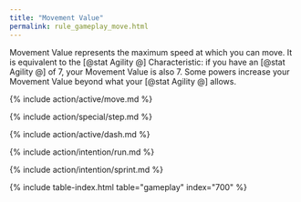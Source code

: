 ```yaml
---
title: "Movement Value"
permalink: rule_gameplay_move.html
---
```


Movement Value represents the maximum speed at which you can move. It is equivalent to the [@stat Agility @] Characteristic: if you have an [@stat Agility @] of 7, your Movement Value is also 7. Some powers increase your Movement Value beyond what your [@stat Agility @] allows. 

{% include action/active/move.md %}

{% include action/special/step.md %}

{% include action/active/dash.md %}

{% include action/intention/run.md %}

{% include action/intention/sprint.md %}

{% include table-index.html table="gameplay" index="700" %}
